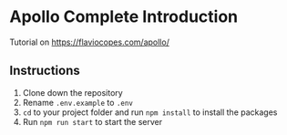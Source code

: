 # Apollo Complete Introduction

Tutorial on https://flaviocopes.com/apollo/

## Instructions

1. Clone down the repository
1. Rename `.env.example` to `.env`
1. `cd` to your project folder and run `npm install` to install the packages
1. Run `npm run start` to start the server
